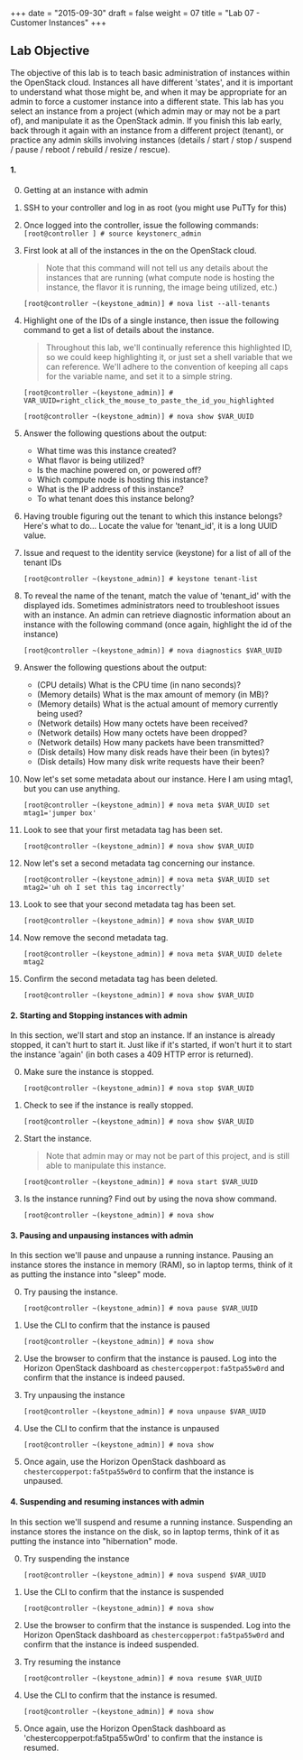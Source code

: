 +++
date = "2015-09-30"
draft = false
weight = 07
title = "Lab 07 - Customer Instances"
+++


## Lab Objective

The objective of this lab is to teach basic administration of instances within the OpenStack cloud. Instances all have different 'states', and it is important to understand what those might be, and when it may be appropriate for an admin to force a customer instance into a different state. This lab has you select an instance from a project (which admin may or may not be a part of), and manipulate it as the OpenStack admin. If you finish this lab early, back through it again with an instance from a different project (tenant), or practice any admin skills involving instances (details / start / stop / suspend / pause / reboot / rebuild / resize / rescue).

#### 1. 

0. Getting at an instance with admin

0. SSH to your controller and log in as root (you might use PuTTy for this)

0. Once logged into the controller, issue the following commands:
	`[root@controller ] # source keystonerc_admin`

0. First look at all of the instances in the on the OpenStack cloud. 

	> Note that this command will not tell us any details about the instances 	that are running (what compute node is hosting the instance, the flavor it is running, the image being utilized, etc.)

    `[root@controller ~(keystone_admin)] # nova list --all-tenants`

0. Highlight one of the IDs of a single instance, then issue the following command to get a list of details about the instance. 

	> Throughout this lab, we'll continually reference this highlighted ID, so we could keep highlighting it, or just set a shell variable that we can reference. We'll adhere to the convention of keeping all caps for the variable name, and set it to a simple string.

	`[root@controller ~(keystone_admin)] # VAR_UUID=right_click_the_mouse_to_paste_the_id_you_highlighted`

	`[root@controller ~(keystone_admin)] # nova show $VAR_UUID`

0. Answer the following questions about the output:

	+ What time was this instance created?
	+ What flavor is being utilized?
	+ Is the machine powered on, or powered off?
	+ Which compute node is hosting this instance?
	+ What is the IP address of this instance?
	+ To what tenant does this instance belong?

0. Having trouble figuring out the tenant to which this instance belongs? Here's what to do... Locate the value for 'tenant_id', it is a long UUID value.

0. Issue and request to the identity service (keystone) for a list of all of the tenant IDs

	`[root@controller ~(keystone_admin)] # keystone tenant-list`

0. To reveal the name of the tenant, match the value of 'tenant_id' with the displayed ids. Sometimes administrators need to troubleshoot issues with an instance. An admin can retrieve diagnostic information about an instance with the following command (once again, highlight the id of the instance)

	`[root@controller ~(keystone_admin)] # nova diagnostics $VAR_UUID`

0. Answer the following questions about the output:

	+ (CPU details) What is the CPU time (in nano seconds)?
	+ (Memory details) What is the max amount of memory (in MB)?
	+ (Memory details) What is the actual amount of memory currently being used?
	+ (Network details) How many octets have been received?
	+ (Network details) How many octets have been dropped?
	+ (Network details) How many packets have been transmitted?
	+ (Disk details) How many disk reads have their been (in bytes)?
	+ (Disk details) How many disk write requests have their been?

0. Now let's set some metadata about our instance. Here I am using mtag1, but you can use anything.

	`[root@controller ~(keystone_admin)] # nova meta $VAR_UUID set mtag1='jumper box'`

0. Look to see that your first metadata tag has been set.

	`[root@controller ~(keystone_admin)] # nova show $VAR_UUID`

0. Now let's set a second metadata tag concerning our instance.

	`[root@controller ~(keystone_admin)] # nova meta $VAR_UUID set mtag2='uh oh I set this tag incorrectly'`

0. Look to see that your second metadata tag has been set.

	`[root@controller ~(keystone_admin)] # nova show $VAR_UUID`

0. Now remove the second metadata tag.

	`[root@controller ~(keystone_admin)] # nova meta $VAR_UUID delete mtag2`

0. Confirm the second metadata tag has been deleted.

	`[root@controller ~(keystone_admin)] # nova show $VAR_UUID`

#### 2. Starting and Stopping instances with admin

In this section, we'll start and stop an instance. If an instance is already stopped, it can't hurt to start it. Just like if it's started, if won't hurt it to start the instance 'again' (in both cases a 409 HTTP error is returned).

0. Make sure the instance is stopped.

	`[root@controller ~(keystone_admin)] # nova stop $VAR_UUID`

0. Check to see if the instance is really stopped.

	`[root@controller ~(keystone_admin)] # nova show $VAR_UUID`

0. Start the instance. 
	
	> Note that admin may or may not be part of this project, and is still able to manipulate this instance.

	`[root@controller ~(keystone_admin)] # nova start $VAR_UUID`

0. Is the instance running? Find out by using the nova show command.

	`[root@controller ~(keystone_admin)] # nova show`
 
#### 3. Pausing and unpausing instances with admin

In this section we'll pause and unpause a running instance. Pausing an instance stores the instance in memory (RAM), so in laptop terms, think of it as putting the instance into "sleep" mode.

0. Try pausing the instance.

	`[root@controller ~(keystone_admin)] # nova pause $VAR_UUID`

0. Use the CLI to confirm that the instance is paused

	`[root@controller ~(keystone_admin)] # nova show`

0. Use the browser to confirm that the instance is paused. Log into the Horizon OpenStack dashboard as `chestercopperpot:fa5tpa55w0rd` and confirm that the instance is indeed paused.

0. Try unpausing the instance

	`[root@controller ~(keystone_admin)] # nova unpause $VAR_UUID`

0. Use the CLI to confirm that the instance is unpaused

	`[root@controller ~(keystone_admin)] # nova show`

0. Once again, use the Horizon OpenStack dashboard as `chestercopperpot:fa5tpa55w0rd` to confirm that the instance is unpaused.

#### 4. Suspending and resuming instances with admin

In this section we'll suspend and resume a running instance. Suspending an instance stores the instance on the disk, so in laptop terms, think of it as putting the instance into "hibernation" mode.

0. Try suspending the instance

	`[root@controller ~(keystone_admin)] # nova suspend $VAR_UUID`

0. Use the CLI to confirm that the instance is suspended

	`[root@controller ~(keystone_admin)] # nova show`

0. Use the browser to confirm that the instance is suspended. Log into the Horizon OpenStack dashboard as `chestercopperpot:fa5tpa55w0rd` and confirm that the instance is indeed suspended.

0. Try resuming the instance

	`[root@controller ~(keystone_admin)] # nova resume $VAR_UUID`

0. Use the CLI to confirm that the instance is resumed.

	`[root@controller ~(keystone_admin)] # nova show`

0. Once again, use the Horizon OpenStack dashboard as 'chestercopperpot:fa5tpa55w0rd' to confirm that the instance is resumed.

